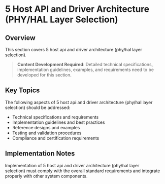 # 5 Host API and Driver Architecture (PHY/HAL Layer Selection)

## Overview

This section covers 5 host api and driver architecture (phy/hal layer selection).

> **Content Development Required**: Detailed technical specifications, implementation guidelines, examples, and requirements need to be developed for this section.

## Key Topics

The following aspects of 5 host api and driver architecture (phy/hal layer selection) should be addressed:

- Technical specifications and requirements
- Implementation guidelines and best practices
- Reference designs and examples
- Testing and validation procedures
- Compliance and certification requirements

## Implementation Notes

Implementation of 5 host api and driver architecture (phy/hal layer selection) must comply with the overall standard requirements and integrate properly with other system components.

